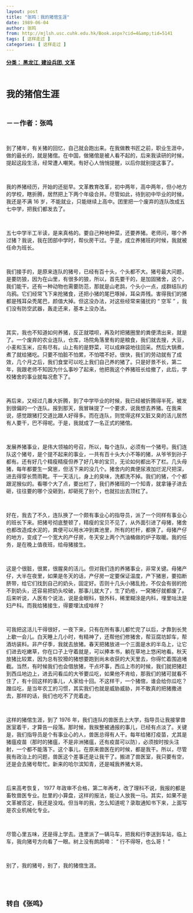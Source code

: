 ```yaml
---
layout: post
title: "张鸣：我的猪倌生涯"
date: 1989-06-04
author: 张鸣
from: http://mjlsh.usc.cuhk.edu.hk/Book.aspx?cid=4&amp;tid=5141
tags: [ 这样走过 ]
categories: [ 这样走过 ]
---
```


<div style="margin: 15px 10px 10px 0px;">
<div>
<span id="ctl00_ContentPlaceHolder1_chapter1_SubjectLabel" style="font-weight:bold;text-decoration:underline;">
   分类： 黑龙江, 建设兵团, 文革
  </span>
</div>
<p class="p1">
<b>
<font size="5">
<span class="s1">
</span>
<br/>
</font>
</b>
</p>
<p class="p2">
<span class="s1">
<b>
<font size="5">
     我的猪倌生涯
    </font>
</b>
</span>
</p>
<p class="p1">
<b>
<font size="4">
<span class="s1">
</span>
<br/>
</font>
</b>
</p>
<p class="p2">
<span class="s1">
<b>
<font size="4">
     －－作者：张鸣
    </font>
</b>
</span>
</p>
<p class="p1">
<span class="s1">
</span>
<br/>
</p>
<p class="p2">
<span class="s1">
   到了猪年，有关猪的回忆，自己就会跑出来。在我做教书匠之前，职业生涯中，做的最长的，就是猪倌。在中国，做猪倌是被人看不起的，后来我读研的时候，提起这段生活，经常遭人嘲笑。有好心人悄悄提醒，以后你就别提这事了。
  </span>
</p>
<p class="p1">
<span class="s1">
</span>
<br/>
</p>
<p class="p2">
<span class="s1">
   我的养猪经历，开始的还挺早。文革教育改革，初中两年，高中两年，但小地方的学校，瞎折腾，居然把上下两个年级合并。尽管如此，待到初中毕业的时候，我还是不满
  </span>
<span class="s2">
   16
  </span>
<span class="s1">
   岁，不能就业，只能继续上高中。团里把一个废弃的连队改成五七中学，把我们都发去了。
  </span>
</p>
<p class="p1">
<span class="s1">
</span>
<br/>
</p>
<p class="p2">
<span class="s1">
   五七中学半工半读，是来真格的。要自己种地种菜，还要养猪。老师问，哪个养过猪？我说，我在团部中学时，帮伙房干过。于是，成立养猪班的时候，我就被任命为班长。
  </span>
</p>
<p class="p1">
<span class="s1">
</span>
<br/>
</p>
<p class="p2">
<span class="s1">
   我们接手的，是原来连队的猪号，已经有百十头，个头都不大。猪号最大问题，是要防狼，因为在山里，有很多的狼，所以，首先要干的，是加固猪舍，这个，我们能干。还有一种动物也需要防范，那就是山老鸹，个头小一点，成群结队的乌鸦。它们经常飞下来抢猪食，还把小猪的尾巴啄掉，耳朵弄残。害得我们的猪都是残耳朵秃尾巴，颜值大掉。但这没办法，对这些经常来骚扰的
  </span>
<span class="s2">
   “
  </span>
<span class="s1">
   空军
  </span>
<span class="s2">
   ”
  </span>
<span class="s1">
   ，我们没有防空武器，轰走还来，基本上没办法。
  </span>
</p>
<p class="p1">
<span class="s1">
</span>
<br/>
</p>
<p class="p2">
<span class="s1">
   其实，我也不知道如何养猪，反正就喂呗，再及时把猪圈里的粪便清出来，就是了。一个废弃的农业连队，仓库，场院角落里有的是粮食，我们就去搜，大豆，小麦和玉米，应有尽有。山上有的是野菜，可以成麻袋地往回采。然后大锅煮，煮了就给猪吃。只要不怕脏不怕累，不怕喂不好。很快，我们的劳动就有了成效，几个月之后，我们食堂可以吃上我们自己养的猪了。只是好景不长，第二年，我跟老师不知因为什么事吵了起来，他把我这个养猪班长给撤了，此后，学校猪舍的事业就每况愈下了。
  </span>
</p>
<p class="p1">
<span class="s1">
</span>
<br/>
</p>
<p class="p2">
<span class="s1">
   再后来，又经过几番大折腾，到了中学毕业的时候，我已经被折腾得半死，被发到很偏的一个连队。报到那天，我冒昧提了一个要求，说我想去养猪。在我来说，感觉跟猪打交道比跟人好得多。而在连队，则觉得这样又脏又臭的活儿居然有人要干，巴不得呢。于是，我就成了一名正式的猪倌。
  </span>
</p>
<p class="p1">
<span class="s1">
</span>
<br/>
</p>
<p class="p2">
<span class="s1">
   发展养猪事业，是伟大领袖的号召，所以，每个连队，必须有一个猪号。我们连队这个猪号，是个提不起来的事业，一共有百十头大小不等的猪，从爷爷到孙子都有。还有好几个精瘦精瘦但养了好几年的宝贝，无论如何都出不了栏。几头母猪，每年都要生一窝崽，但活下来的没几个。猪舍内的粪便尿液加烂泥尺把深，进去得穿长筒雨靴。干一天活儿，身上的臭味，洗都洗不掉。我们的猪，个个都跟泥猴似的。看哪个大了点，要出栏了，我们养猪班的一个知青，就拿锤子进去砸，往往要的哪个没砸到，却砸死了别个，也就拉出去顶杠了。
  </span>
</p>
<p class="p1">
<span class="s1">
</span>
<br/>
</p>
<p class="p2">
<span class="s1">
   好在，我去了不久，连队换了一个颇有事业心的指导员，派了一个同样有事业心的班长下来。把猪号彻底整顿了，精瘦的宝贝不见了，从外面引进了母猪，猪舍也都改造成水泥的，粪便可以用水冲到粪池里，所有的栏杆，都换了。母猪产仔的地方，变成了一个宽大的产仔房，冬天安上两个汽油桶做的炉子取暖。我的任务，是在晚上值夜班，给母猪接生。
  </span>
</p>
<p class="p1">
<span class="s1">
</span>
<br/>
</p>
<p class="p2">
<span class="s1">
   这是个很脏，很累，很腥臭的活儿。但对我们连的养猪事业，非常关键。母猪产仔，大半在夜里，如果是冬天的话，产仔房一定要保证温度，产下猪崽，要掐断脐带，给它们找到自己的奶头，固定好。否则十几头小猪乱抢，不仅会有弱的抢不到奶头，还容易把奶头咬破，那事儿就大了，生了奶疮，一窝猪仔就都废了。后来听说，人医有个说法，说是金眼科，银外科，稀里糊涂是内科，埋里咕汰是妇产科。而我给猪接生，得要埋汰成啥样？
  </span>
</p>
<p class="p1">
<span class="s1">
</span>
<br/>
</p>
<p class="p2">
<span class="s1">
   可我把这活儿干得很好，一夜下来，只有在所有事儿都忙完了以后，才靠到长凳上歇一会儿。白天睡上几小时，有精神了，还帮他们修猪舍，帮豆腐坊卸车，帮酒坊装料。非产仔季，我就去放猪。春天把猪放进一个三面是水的半岛上，让它们进去吃嫩草，你在口子上守着就是，可以捧本书，躺在草地上悠闲地看。秋天放猪比较累，因为总有狡猾的猪想要跑到尚未收获的大天里去，你得忙着围追堵截。当然，有时候我们也会借放猪，干点坏事，西瓜上市的时候，我们就把猪赶到西瓜地边上，进去问看瓜的大爷要瓜吃，如果他不肯给，那我们的猪可就看不住了，有十回这样的事儿，人家给十回。不这样干，一个猪倌，谁会给你瓜吃？蹭瓜吃，是当年农工的习惯，其实我们也就是威胁威胁，并不敢真的把猪撒进去，那样的话，我们也吃不了兜着走。
  </span>
</p>
<p class="p1">
<span class="s1">
</span>
<br/>
</p>
<p class="p2">
<span class="s1">
   这样的猪倌生涯，到了
  </span>
<span class="s2">
   1976
  </span>
<span class="s1">
   年，我们连队的兽医去上大学，指导员让我接掌兽医室着干，才算告一段落。那时候，我挨整被通报的事儿，已经有点淡了。关键是，我们指导员是个有事业心的人，兽医总得有人干。每年给猪打疫苗，尤其是猪瘟疫苗（那时的猪瘟，不是非洲猪瘟，还有疫苗可以防），必须按时按头注射，一个都不能落下。这个事儿，在原来兽医在的时候，都是我干。所以，尽管我有政治上的问题，兽医这个差事还是让我干了。搬进了兽医室，我只要有空，还是会去猪号帮忙。新来的哈尔滨知青，还是喊我养猪大哥。
  </span>
</p>
<p class="p1">
<span class="s1">
</span>
<br/>
</p>
<p class="p2">
<span class="s1">
   后来高考恢复，
  </span>
<span class="s2">
   1977
  </span>
<span class="s1">
   年政审不合格，第二年再考，改了理科不说，我报的都是畜牧兽医专业。肚里的小算盘，这样的报法，能让人放我一马。其实，如果不是文革被否定，我还是没戏。但当年的我，怎么知道呢？录取通知书下来，上面写是农业机械化专业。
  </span>
</p>
<p class="p1">
<span class="s1">
</span>
<br/>
</p>
<p class="p2">
<span class="s1">
   尽管心里五味，还是得上学去。连里派了一辆马车，把我和行李送到车站，临上车，我向猪号方向看了一眼。树上没有鹧鸪啼：
  </span>
<span class="s2">
   “
  </span>
<span class="s1">
   行不得呀，也么哥！
  </span>
<span class="s2">
   ”
  </span>
</p>
<p class="p1">
<span class="s1">
</span>
<br/>
</p>
<p class="p2">
<span class="s1">
   别了，我的猪号，别了，我的猪倌生涯。
  </span>
</p>
<p class="p1">
<span class="s1">
</span>
<br/>
</p>
<p class="p1">
<b>
<font size="4">
<span class="s1">
</span>
<br/>
</font>
</b>
</p>
<p class="p2">
<span class="s1">
<b>
<font size="4">
     转自《张鸣》
    </font>
</b>
</span>
</p>
</div>

